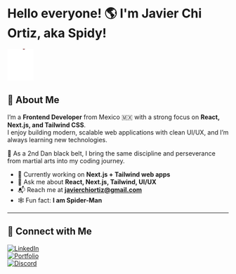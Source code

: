 # Hello everyone! 🌎 I'm Javier Chi Ortiz, aka Spidy!  
<img src="https://github.com/SpidySamurai/SpidySamurai/blob/master/Assets/saludo-spidy.gif" width="60px">

## 🚀 About Me

I’m a **Frontend Developer** from Mexico 🇲🇽 with a strong focus on **React, Next.js, and Tailwind CSS**.  
I enjoy building modern, scalable web applications with clean UI/UX, and I’m always learning new technologies.  

🥋 As a 2nd Dan black belt, I bring the same discipline and perseverance from martial arts into my coding journey.  

- 🔭 Currently working on **Next.js + Tailwind web apps**  
- 💬 Ask me about **React, Next.js, Tailwind, UI/UX**  
- 📬 Reach me at **javierchiortiz@gmail.com**  
- 🕸️ Fun fact: **I am Spider-Man**  

---

## 🤝 Connect with Me  

[![LinkedIn](https://img.shields.io/badge/LinkedIn-Javier%20Chi%20Ortiz-blue?style=for-the-badge&logo=linkedin)](https://linkedin.com/in/javier-fernando-chi-ortiz)  
[![Portfolio](https://img.shields.io/badge/Portfolio-www.javierchiortiz.com-0a66c2?style=for-the-badge&logo=firefox)](https://www.javierchiortiz.com)  
[![Discord](https://img.shields.io/badge/Discord-SpidyNoMore%230456-5865F2?style=for-the-badge&logo=discord)]()

